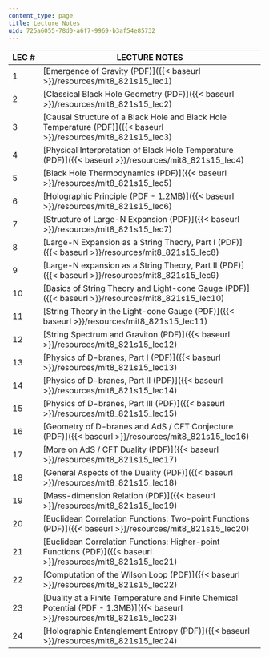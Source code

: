 ```yaml
---
content_type: page
title: Lecture Notes
uid: 725a6055-78d0-a6f7-9969-b3af54e85732
---
```


| LEC # | LECTURE NOTES |
| --- | --- |
| 1 | [Emergence of Gravity (PDF)]({{< baseurl >}}/resources/mit8_821s15_lec1) |
| 2 | [Classical Black Hole Geometry (PDF)]({{< baseurl >}}/resources/mit8_821s15_lec2) |
| 3 | [Causal Structure of a Black Hole and Black Hole Temperature (PDF)]({{< baseurl >}}/resources/mit8_821s15_lec3) |
| 4 | [Physical Interpretation of Black Hole Temperature (PDF)]({{< baseurl >}}/resources/mit8_821s15_lec4) |
| 5 | [Black Hole Thermodynamics (PDF)]({{< baseurl >}}/resources/mit8_821s15_lec5) |
| 6 | [Holographic Principle (PDF - 1.2MB)]({{< baseurl >}}/resources/mit8_821s15_lec6) |
| 7 | [Structure of Large-N Expansion (PDF)]({{< baseurl >}}/resources/mit8_821s15_lec7) |
| 8 | [Large-N Expansion as a String Theory, Part I (PDF)]({{< baseurl >}}/resources/mit8_821s15_lec8) |
| 9 | [Large-N expansion as a String Theory, Part II (PDF)]({{< baseurl >}}/resources/mit8_821s15_lec9) |
| 10 | [Basics of String Theory and Light-cone Gauge (PDF)]({{< baseurl >}}/resources/mit8_821s15_lec10) |
| 11 | [String Theory in the Light-cone Gauge (PDF)]({{< baseurl >}}/resources/mit8_821s15_lec11) |
| 12 | [String Spectrum and Graviton (PDF)]({{< baseurl >}}/resources/mit8_821s15_lec12) |
| 13 | [Physics of D-branes, Part I (PDF)]({{< baseurl >}}/resources/mit8_821s15_lec13) |
| 14 | [Physics of D-branes, Part II (PDF)]({{< baseurl >}}/resources/mit8_821s15_lec14) |
| 15 | [Physics of D-branes, Part III (PDF)]({{< baseurl >}}/resources/mit8_821s15_lec15) |
| 16 | [Geometry of D-branes and AdS / CFT Conjecture (PDF)]({{< baseurl >}}/resources/mit8_821s15_lec16) |
| 17 | [More on AdS / CFT Duality (PDF)]({{< baseurl >}}/resources/mit8_821s15_lec17) |
| 18 | [General Aspects of the Duality (PDF)]({{< baseurl >}}/resources/mit8_821s15_lec18) |
| 19 | [Mass-dimension Relation (PDF)]({{< baseurl >}}/resources/mit8_821s15_lec19) |
| 20 | [Euclidean Correlation Functions: Two-point Functions (PDF)]({{< baseurl >}}/resources/mit8_821s15_lec20) |
| 21 | [Euclidean Correlation Functions: Higher-point Functions (PDF)]({{< baseurl >}}/resources/mit8_821s15_lec21) |
| 22 | [Computation of the Wilson Loop (PDF)]({{< baseurl >}}/resources/mit8_821s15_lec22) |
| 23 | [Duality at a Finite Temperature and Finite Chemical Potential (PDF - 1.3MB)]({{< baseurl >}}/resources/mit8_821s15_lec23) |
| 24 | [Holographic Entanglement Entropy (PDF)]({{< baseurl >}}/resources/mit8_821s15_lec24)